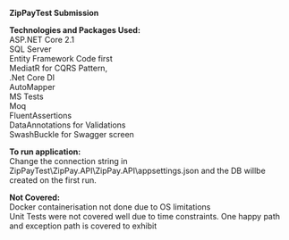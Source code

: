**ZipPayTest Submission**  

**Technologies and Packages Used:**  
ASP.NET Core 2.1   
SQL Server  
Entity Framework Code first   
MediatR for CQRS Pattern,  
.Net Core DI  
AutoMapper  
MS Tests  
Moq  
FluentAssertions  
DataAnnotations for Validations  
SwashBuckle for Swagger screen  


**To run application:**  
 Change the connection string in ZipPayTest\ZipPay.API\ZipPay.API\appsettings.json and the DB willbe created on the first run.  
 
**Not Covered:**  
Docker containerisation not done due to OS limitations  
Unit Tests were not covered well due to time constraints. One happy path and exception path is covered to exhibit   

